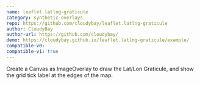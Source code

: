 ```yaml
---
name: leaflet.latlng-graticule
category: synthetic-overlays
repo: https://github.com/cloudybay/leaflet.latlng-graticule
author: CloudyBay
author-url: https://github.com/cloudybay/
demo: https://cloudybay.github.io/leaflet.latlng-graticule/example/
compatible-v0:
compatible-v1: true
---
```


Create a Canvas as ImageOverlay to draw the Lat/Lon Graticule, and show the grid tick label at the edges of the map.
